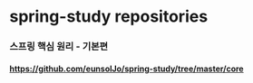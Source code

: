 # spring-study repositories
### 스프링 핵심 원리 - 기본편
#### https://github.com/eunsolJo/spring-study/tree/master/core 